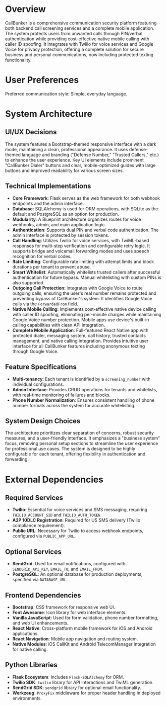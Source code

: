 # Overview

CallBunker is a comprehensive communication security platform featuring both backend call screening services and a complete mobile application. The system protects users from unwanted calls through PIN/verbal authentication while providing cost-effective native mobile calling with caller ID spoofing. It integrates with Twilio for voice services and Google Voice for privacy protection, offering a complete solution for secure business and personal communications, now including protected texting functionality.

# User Preferences

Preferred communication style: Simple, everyday language.

# System Architecture

## UI/UX Decisions
The system features a Bootstrap-themed responsive interface with a dark mode, maintaining a clean, professional appearance. It uses defense-themed language and branding ("Defense Number," "Trusted Callers," etc.) to enhance the user experience. Key UI elements include prominent "CallBunker Dialer" buttons and clear, mobile-optimized guides with large buttons and improved readability for various screen sizes.

## Technical Implementations
- **Core Framework**: Flask serves as the web framework for both webhook endpoints and the admin interface.
- **Database**: SQLAlchemy is used for ORM operations, with SQLite as the default and PostgreSQL as an option for production.
- **Modularity**: A Blueprint architecture organizes routes for voice webhooks, admin, and main application logic.
- **Authentication**: Supports dual PIN and verbal code authentication. The admin interface is protected by session tokens.
- **Call Handling**: Utilizes Twilio for voice services, with TwiML-based responses for multi-step verification and configurable retry logic. It supports bridge and voicemail forwarding modes and uses speech recognition for verbal codes.
- **Rate Limiting**: Configurable rate limiting with attempt limits and block durations per tenant to prevent abuse.
- **Smart Whitelist**: Automatically whitelists trusted callers after successful authentication for future bypass. Manual whitelisting with custom PINs is also supported.
- **Outgoing Call Protection**: Integrates with Google Voice to route outgoing calls, ensuring the user's real number remains protected and preventing bypass of CallBunker's system. It identifies Google Voice calls via the `ForwardedFrom` field.
- **Native Mobile Calling**: Implements cost-effective native device calling with caller ID spoofing, eliminating per-minute charges while maintaining Google Voice number protection. Mobile apps use device's built-in calling capabilities with clean API integration.
- **Complete Mobile Application**: Full-featured React Native app with protected dialer, messaging system, call history, trusted contacts management, and native calling integration. Provides intuitive user interface for all CallBunker features including anonymous texting through Google Voice.

## Feature Specifications
- **Multi-tenancy**: Each tenant is identified by a `screening_number` with individual configurations.
- **Admin Interface**: Provides CRUD operations for tenants and whitelists, with real-time monitoring of failures and blocks.
- **Phone Number Normalization**: Ensures consistent handling of phone number formats across the system for accurate whitelisting.

## System Design Choices
The architecture prioritizes clear separation of concerns, robust security measures, and a user-friendly interface. It emphasizes a "business system" focus, removing personal setup sections to streamline the user experience for professional use cases. The system is designed to be highly configurable for each tenant, offering flexibility in authentication and forwarding.

# External Dependencies

## Required Services
- **Twilio**: Essential for voice services and SMS messaging, requiring `TWILIO_ACCOUNT_SID` and `TWILIO_AUTH_TOKEN`.
- **A2P 10DLC Registration**: Required for US SMS delivery (Twilio compliance requirement).
- **Public URL**: Necessary for Twilio to access webhook endpoints, configured via `PUBLIC_APP_URL`.

## Optional Services
- **SendGrid**: Used for email notifications, configured with `SENDGRID_API_KEY`, `EMAIL_TO`, and `EMAIL_FROM`.
- **PostgreSQL**: An optional database for production deployments, specified via `DATABASE_URL`.

## Frontend Dependencies
- **Bootstrap**: CSS framework for responsive web UI.
- **Font Awesome**: Icon library for web interface elements.
- **Vanilla JavaScript**: Used for form validation, phone number formatting, and web UI enhancements.
- **React Native**: Cross-platform mobile framework for iOS and Android applications.
- **React Navigation**: Mobile app navigation and routing system.
- **Native Modules**: iOS CallKit and Android TelecomManager integration for native calling.

## Python Libraries
- **Flask Ecosystem**: Includes `Flask-SQLAlchemy` for ORM.
- **Twilio SDK**: `twilio` library for API interactions and TwiML generation.
- **SendGrid SDK**: `sendgrid` library for optional email functionality.
- **Werkzeug**: `ProxyFix` middleware for proper header handling in deployed environments.